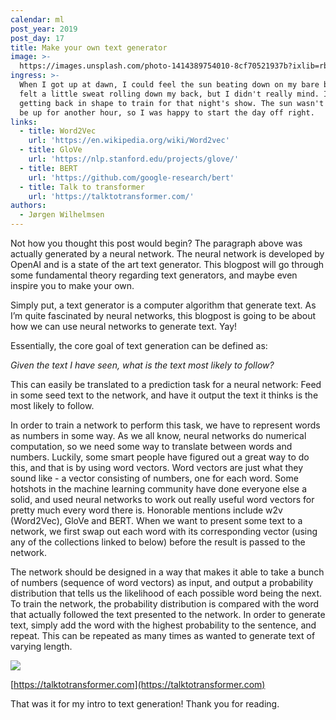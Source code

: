 ```yaml
---
calendar: ml
post_year: 2019
post_day: 17
title: Make your own text generator
image: >-
  https://images.unsplash.com/photo-1414389754010-8cf70521937b?ixlib=rb-1.2.1&ixid=eyJhcHBfaWQiOjEyMDd9&auto=format&fit=crop&w=1100&q=60
ingress: >-
  When I got up at dawn, I could feel the sun beating down on my bare body. I
  felt a little sweat rolling down my back, but I didn't really mind. I was
  getting back in shape to train for that night's show. The sun wasn't going to
  be up for another hour, so I was happy to start the day off right.
links:
  - title: Word2Vec
    url: 'https://en.wikipedia.org/wiki/Word2vec'
  - title: GloVe
    url: 'https://nlp.stanford.edu/projects/glove/'
  - title: BERT
    url: 'https://github.com/google-research/bert'
  - title: Talk to transformer
    url: 'https://talktotransformer.com/'
authors:
  - Jørgen Wilhelmsen
---
```

Not how you thought this post would begin? The paragraph above was actually generated by a neural network. The neural network is developed by OpenAI and is a state of the art text generator. This blogpost will go through some fundamental theory regarding text generators, and maybe even inspire you to make your own.

Simply put, a text generator is a computer algorithm that generate text. As I’m quite fascinated by neural networks, this blogpost is going to be about how we can use neural networks to generate text. Yay! 

Essentially, the core goal of text generation can be defined as: 

_Given the text I have seen, what is the text most likely to follow?_

This can easily be translated to a prediction task for a neural network: Feed in some seed text to the network, and have it output the text it thinks is the most likely to follow.

In order to train a network to perform this task, we have to represent words as numbers in some way. As we all know, neural networks do numerical computation, so we need some way to translate between words and numbers. Luckily, some smart people have figured out a great way to do this, and that is by using word vectors. Word vectors are just what they sound like - a vector consisting of numbers, one for each word. Some hotshots in the machine learning community have done everyone else a solid, and used neural networks to work out really useful word vectors for pretty much every word there is. Honorable mentions include w2v (Word2Vec), GloVe and BERT. When we want to present some text to a network, we first swap out each word with its corresponding vector (using any of the collections linked to below) before the result is passed to the network. 



The network should be designed in a way that makes it able to take a bunch of numbers (sequence of word vectors) as input, and output a probability distribution that tells us the likelihood of each possible word being the next. To train the network, the probability distribution is compared with the word that actually followed the text presented to the network. In order to generate text, simply add the word with the highest probability to the sentence, and repeat. This can be repeated as many times as wanted to generate text of varying length.

![](/assets/ml_17_pic1.gif)

[https://talktotransformer.com](https://talktotransformer.com)

That was it for my intro to text generation! Thank you for reading.
